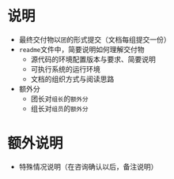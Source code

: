 # 说明
* 最终交付物以`团`的形式提交（文档每组提交一份）
* `readme`文件中，简要说明如何理解交付物
  * 源代码的环境配置版本与要求、简要说明
  * 可执行系统的运行环境
  * 文档的组织方式与阅读思路
* 额外分
  * 团长对`组长`的`额外分`
  * 组长对`组员`的`额外分`

# 额外说明
* 特殊情况说明（在咨询确认以后，备注说明）

